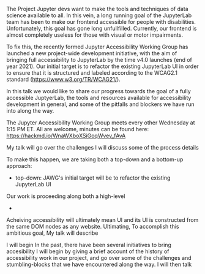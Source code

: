 The Project Jupyter devs want to make the tools and techniques of data science available to all. In this vein, a long running goal of the JupyterLab team has been to make our frontend accessible for people with disabilities. Unfortunately, this goal has gone long unfullfilled. Currently, our frontend is almost completely useless for those with visual or motor impairments.

To fix this, the recently formed Jupyter Accessibility Working Group has launched a new project-wide development initiative, with the aim of bringing full accessibility to JupyterLab by the time v4.0 launches (end of year 2021). Our initial target is to refactor the existing JupyterLab UI in order to ensure that it is structured and labeled according to the WCAG2.1 standard (https://www.w3.org/TR/WCAG21/).

In this talk we would like to share our progress towards the goal of a fully accessible JuptyerLab, the tools and resources available for accessibility development in general, and some of the pitfalls and blockers we have run into along the way.

The Jupyter Accessibility Working Group meets every other Wednesday at 1:15 PM ET. All are welcome, minutes can be found here: https://hackmd.io/WnaWXboXSiGoqWvev_fAvA










My talk will go over the  challenges I will discuss some of the process details

To make this happen, we are taking both a top-down and a bottom-up approach:

- top-down: JAWG's initial target will be to refactor the existing JupyterLab UI

Our work is proceeding along both a high-level



-

Acheiving accessibility will ultimately mean  UI and its UI is constructed from the same DOM nodes as any website. Ultimating, To accomplish this ambitious goal, My talk will describe

I will begin In the past, there have been several initiatives to bring accesibility I will begin by giving a brief account of the history of accessibility work in our project, and go over some of the challenges and stumbling-blocks that we have encountered along the way. I will then talk